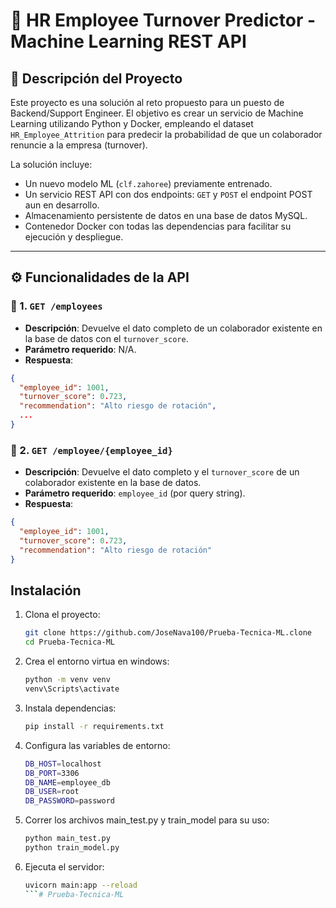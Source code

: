 # 💼 HR Employee Turnover Predictor - Machine Learning REST API

## 🧠 Descripción del Proyecto

Este proyecto es una solución al reto propuesto para un puesto de Backend/Support Engineer. El objetivo es crear un servicio de Machine Learning utilizando Python y Docker, empleando el dataset `HR_Employee_Attrition` para predecir la probabilidad de que un colaborador renuncie a la empresa (turnover).

La solución incluye:
- Un nuevo modelo ML (`clf.zahoree`) previamente entrenado.
- Un servicio REST API con dos endpoints: `GET` y `POST` el endpoint POST aun en desarrollo.
- Almacenamiento persistente de datos en una base de datos MySQL.
- Contenedor Docker con todas las dependencias para facilitar su ejecución y despliegue.

---

## ⚙️ Funcionalidades de la API

### 📍 1. `GET /employees`
- **Descripción**: Devuelve el dato completo de un colaborador existente en la base de datos con el `turnover_score`.
- **Parámetro requerido**: N/A.
- **Respuesta**:
```json
{
  "employee_id": 1001,
  "turnover_score": 0.723,
  "recommendation": "Alto riesgo de rotación",
  ...
}
```

### 📍 2. `GET /employee/{employee_id}`
- **Descripción**: Devuelve el dato completo y el `turnover_score` de un colaborador existente en la base de datos.
- **Parámetro requerido**: `employee_id` (por query string).
- **Respuesta**:
```json
{
  "employee_id": 1001,
  "turnover_score": 0.723,
  "recommendation": "Alto riesgo de rotación"
}
```

## Instalación

1. Clona el proyecto:
   ```bash
   git clone https://github.com/JoseNava100/Prueba-Tecnica-ML.clone
   cd Prueba-Tecnica-ML
   ```

2. Crea el entorno virtua en windows:
   ```bash
   python -m venv venv
   venv\Scripts\activate
   ```

3. Instala dependencias:
   ```bash
   pip install -r requirements.txt
   ```

4. Configura las variables de entorno:
   ```bash
   DB_HOST=localhost
   DB_PORT=3306
   DB_NAME=employee_db
   DB_USER=root
   DB_PASSWORD=password
   ```

4. Correr los archivos main_test.py y train_model para su uso:
   ```bash
   python main_test.py
   python train_model.py
   ```

5. Ejecuta el servidor:
   ```bash
   uvicorn main:app --reload
   ```#   P r u e b a - T e c n i c a - M L  
 
